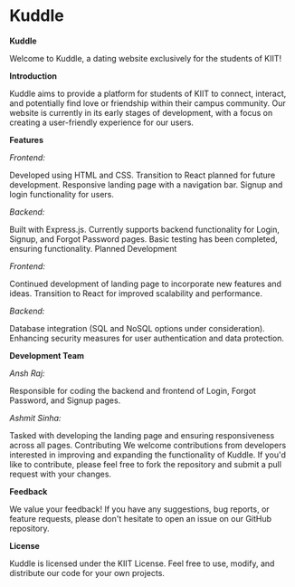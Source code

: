 # Kuddle
**Kuddle**

Welcome to Kuddle, a dating website exclusively for the students of KIIT!

**Introduction**

Kuddle aims to provide a platform for students of KIIT to connect, interact, and potentially find love or friendship within their campus community. Our website is currently in its early stages of development, with a focus on creating a user-friendly experience for our users.

**Features**

_Frontend:_

Developed using HTML and CSS.
Transition to React planned for future development.
Responsive landing page with a navigation bar.
Signup and login functionality for users.

_Backend:_

Built with Express.js.
Currently supports backend functionality for Login, Signup, and Forgot Password pages.
Basic testing has been completed, ensuring functionality.
Planned Development

_Frontend:_

Continued development of landing page to incorporate new features and ideas.
Transition to React for improved scalability and performance.

_Backend:_

Database integration (SQL and NoSQL options under consideration).
Enhancing security measures for user authentication and data protection.

**Development Team**

_Ansh Raj:_

Responsible for coding the backend and frontend of Login, Forgot Password, and Signup pages.

_Ashmit Sinha:_

Tasked with developing the landing page and ensuring responsiveness across all pages.
Contributing
We welcome contributions from developers interested in improving and expanding the functionality of Kuddle. If you'd like to contribute, please feel free to fork the repository and submit a pull request with your changes.

**Feedback**

We value your feedback! If you have any suggestions, bug reports, or feature requests, please don't hesitate to open an issue on our GitHub repository.

**License**

Kuddle is licensed under the KIIT License. Feel free to use, modify, and distribute our code for your own projects.
